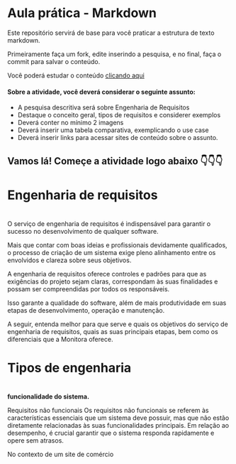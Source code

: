 # Aula prática - Markdown

Este repositório servirá de base para você praticar a estrutura de texto markdown. 

Primeiramente faça um fork, edite inserindo a pesquisa, e no final, faça o commit para salvar o conteúdo.

Você poderá estudar o conteúdo [clicando aqui](https://docs.pipz.com/central-de-ajuda/learning-center/guia-basico-de-markdown#open)

#### Sobre a atividade, você deverá considerar o seguinte assunto:

- A pesquisa descritiva será sobre Engenharia de Requisitos
- Destaque o conceito geral, tipos de requisitos e considerer exemplos
- Deverá conter no mínimo 2 imagens
- Deverá inserir uma tabela comparativa, exemplicando o use case
- Deverá inserir links para acessar sites de conteúdo sobre o assunto.


## Vamos lá! Começe a atividade logo abaixo 👇👇👇


# Engenharia de requisitos <h1>


O serviço de engenharia de requisitos é indispensável para garantir o sucesso no desenvolvimento de qualquer software.

Mais que contar com boas ideias e profissionais devidamente qualificados, o processo de criação de um sistema exige pleno alinhamento entre os envolvidos e clareza sobre seus objetivos.

A engenharia de requisitos oferece controles e padrões para que as exigências do projeto sejam claras, correspondam às suas finalidades e possam ser compreendidas por todos os responsáveis.

Isso garante a qualidade do software, além de mais produtividade em suas etapas de desenvolvimento, operação e manutenção.

A seguir, entenda melhor para que serve e quais os objetivos do serviço de engenharia de requisitos, quais as suas principais etapas, bem como os diferenciais que a Monitora oferece.



# Tipos de engenharia <h1>

**funcionalidade do sistema.**

Requisitos não funcionais
Os requisitos não funcionais se referem às características essenciais que um sistema deve possuir, mas que não estão diretamente relacionadas às suas funcionalidades principais. Em relação ao desempenho, é crucial garantir que o sistema responda rapidamente e opere sem atrasos. 

No contexto de um site de comércio 

